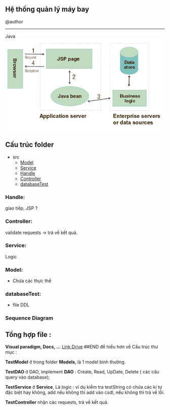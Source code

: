 ## Hệ thống quản lý máy bay

@author

_______
Java
![img.png](img.png)

## Cấu trúc folder

+ src
    + [Model]()
    + [Service]()
    + [Handle]()
    + [Controller]()
    + [databaseTest]()

### Handle:

giao tiếp, JSP ?

### Controller:

validate requests -> trả về kết quả.

### Service:

Logic

### Model:

- Chứa các thực thể

### databaseTest:

- file DDL

### Sequence Diagram

## Tổng hợp file :

**Visual paradigm, Docs, ...**
[Link Drive](https://drive.google.com/drive/folders/1MnRWlYfC0M3rlI0FgNvf4DlWtERSRKzT?usp=sharing)
##END
để hiểu hơn về Cấu trúc thư mục :

**TestModel** ở trong folder **Models**, là 1 model bình thường.

**TestDAO** ở DAO, implement **DAO** : Create, Read, UpDate, Delete ( các câu query vào database);

**TestService** ở **Service**, Là logic : ví dụ kiểm tra testString có chứa các kí tự đặc biệt hay không, add nếu không thì add vào csdl, nếu không thì trả về lỗi.

**TestController** nhận các requests, trả về kết quả.